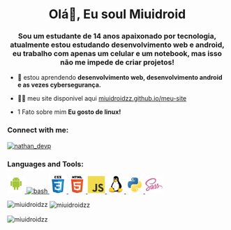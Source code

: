 <h1 align="center">Olá👋, Eu soul Miuidroid</h1>
<h3 align="center">Sou um estudante de 14 anos apaixonado por tecnologia, atualmente estou estudando desenvolvimento web e android, eu trabalho com apenas um celular e um notebook, mas isso não me impede de criar projetos!</h3>

- 🌱 estou aprendendo **desenvolvimento web, desenvolvimento android e as vezes cybersegurança.**

- 👨‍💻 meu site disponivel aqui [miuidroidzz.github.io/meu-site](miuidroidzz.github.io/meu-site)

- 1 Fato sobre mim **Eu gosto de linux!**

<h3 align="left">Connect with me:</h3>
<p align="left">
<a href="https://instagram.com/nathan_devp" target="blank"><img align="center" src="https://raw.githubusercontent.com/rahuldkjain/github-profile-readme-generator/master/src/images/icons/Social/instagram.svg" alt="nathan_devp" height="30" width="40" /></a>
</p>

<h3 align="left">Languages and Tools:</h3>
<p align="left"> <a href="https://developer.android.com" target="_blank" rel="noreferrer"> <img src="https://raw.githubusercontent.com/devicons/devicon/master/icons/android/android-original-wordmark.svg" alt="android" width="40" height="40"/> </a> <a href="https://www.gnu.org/software/bash/" target="_blank" rel="noreferrer"> <img src="https://www.vectorlogo.zone/logos/gnu_bash/gnu_bash-icon.svg" alt="bash" width="40" height="40"/> </a> <a href="https://www.w3schools.com/css/" target="_blank" rel="noreferrer"> <img src="https://raw.githubusercontent.com/devicons/devicon/master/icons/css3/css3-original-wordmark.svg" alt="css3" width="40" height="40"/> </a> <a href="https://www.w3.org/html/" target="_blank" rel="noreferrer"> <img src="https://raw.githubusercontent.com/devicons/devicon/master/icons/html5/html5-original-wordmark.svg" alt="html5" width="40" height="40"/> </a> <a href="https://developer.mozilla.org/en-US/docs/Web/JavaScript" target="_blank" rel="noreferrer"> <img src="https://raw.githubusercontent.com/devicons/devicon/master/icons/javascript/javascript-original.svg" alt="javascript" width="40" height="40"/> </a> <a href="https://www.linux.org/" target="_blank" rel="noreferrer"> <img src="https://raw.githubusercontent.com/devicons/devicon/master/icons/linux/linux-original.svg" alt="linux" width="40" height="40"/> </a> <a href="https://www.python.org" target="_blank" rel="noreferrer"> <img src="https://raw.githubusercontent.com/devicons/devicon/master/icons/python/python-original.svg" alt="python" width="40" height="40"/> </a> <a href="https://sass-lang.com" target="_blank" rel="noreferrer"> <img src="https://raw.githubusercontent.com/devicons/devicon/master/icons/sass/sass-original.svg" alt="sass" width="40" height="40"/> </a> </p>

<p><img align="left" src="https://github-readme-stats.vercel.app/api/top-langs?username=miuidroidzz&show_icons=true&locale=en&layout=compact" alt="miuidroidzz" /></p>

<p>&nbsp;<img align="center" src="https://github-readme-stats.vercel.app/api?username=miuidroidzz&show_icons=true&locale=en" alt="miuidroidzz" /></p>

<p><img align="center" src="https://github-readme-streak-stats.herokuapp.com/?user=miuidroidzz&" alt="miuidroidzz" /></p>
